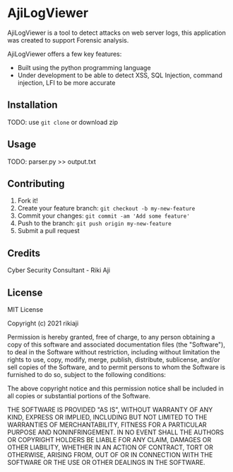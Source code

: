 # AjiLogViewer
 
AjiLogViewer is a tool to detect attacks on web server logs, this application was created to support Forensic analysis.

AjiLogViewer offers a few key features:  
- Built using the python programming language
- Under development to be able to detect XSS, SQL Injection, command injection, LFI to be more accurate  
 
## Installation
 
TODO: use `git clone` or download zip
 
## Usage
 
TODO: parser.py >> output.txt
 
## Contributing
 
1. Fork it!
2. Create your feature branch: `git checkout -b my-new-feature`
3. Commit your changes: `git commit -am 'Add some feature'`
4. Push to the branch: `git push origin my-new-feature`
5. Submit a pull request
 
## Credits
 
Cyber Security Consultant - Riki Aji
 
## License
 
MIT License

Copyright (c) 2021 rikiaji

Permission is hereby granted, free of charge, to any person obtaining a copy
of this software and associated documentation files (the "Software"), to deal
in the Software without restriction, including without limitation the rights
to use, copy, modify, merge, publish, distribute, sublicense, and/or sell
copies of the Software, and to permit persons to whom the Software is
furnished to do so, subject to the following conditions:

The above copyright notice and this permission notice shall be included in all
copies or substantial portions of the Software.

THE SOFTWARE IS PROVIDED "AS IS", WITHOUT WARRANTY OF ANY KIND, EXPRESS OR
IMPLIED, INCLUDING BUT NOT LIMITED TO THE WARRANTIES OF MERCHANTABILITY,
FITNESS FOR A PARTICULAR PURPOSE AND NONINFRINGEMENT. IN NO EVENT SHALL THE
AUTHORS OR COPYRIGHT HOLDERS BE LIABLE FOR ANY CLAIM, DAMAGES OR OTHER
LIABILITY, WHETHER IN AN ACTION OF CONTRACT, TORT OR OTHERWISE, ARISING FROM,
OUT OF OR IN CONNECTION WITH THE SOFTWARE OR THE USE OR OTHER DEALINGS IN THE
SOFTWARE.
